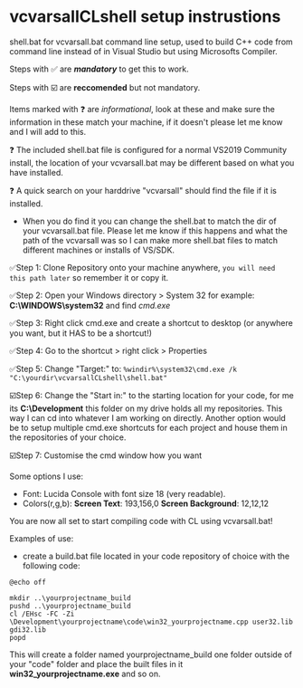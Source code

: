 # vcvarsallCLshell setup instrustions

 shell.bat for vcvarsall.bat command line setup, used to build C++ code from command line instead of in Visual Studio but using Microsofts Compiler.
 
 Steps with ✅ are ***mandatory*** to get this to work.
 
 Steps with ☑️ are **reccomended** but not mandatory.
 
 Items marked with ❓ are _informational_, look at these and make sure the information in these match your machine, if it doesn't please let me know and I will add to this.
 
 ❓ The included shell.bat file is configured for a normal VS2019 Community install, the location of your vcvarsall.bat may be different based on what you have installed.  
 
 ❓ A quick search on your harddrive "vcvarsall" should find the file if it is installed.  
 - When you do find it you can change the shell.bat to match the dir of your vcvarsall.bat file.  Please let me know if this happens and what the path of the vcvarsall was so I can make more shell.bat files to match different machines or installs of VS/SDK.
 
 ✅Step 1:  Clone Repository onto your machine anywhere, ```you will need this path later``` so remember it or copy it.
 
 ✅Step 2:  Open your Windows directory > System 32 for example: **C:\WINDOWS\system32** and find _cmd.exe_
 
 ✅Step 3:  Right click cmd.exe and create a shortcut to desktop (or anywhere you want, but it HAS to be a shortcut!)
 
 ✅Step 4:  Go to the shortcut > right click > Properties
 
 ✅Step 5:  Change "Target:" to: ```%windir%\system32\cmd.exe /k  "C:\yourdir\vcvarsallCLshell\shell.bat"```
 
 ☑️Step 6:  Change the "Start in:" to the starting location for your code, for me its **C:\Development** this folder on my drive holds all my repositories.  This way I can cd into whatever I am working on directly.  Another option would be to setup multiple cmd.exe shortcuts for each project and house them in the repositories of your choice.
 
 ☑️Step 7:  Customise the cmd window how you want
 
 Some options I use:
 
  - Font: Lucida Console with font size 18 (very readable).
  - Colors(r,g,b): **Screen Text**: 193,156,0  **Screen Background**: 12,12,12

You are now all set to start compiling code with CL using vcvarsall.bat!

Examples of use:

 - create a build.bat file located in your code repository of choice with the following code:
 
``` 
@echo off

mkdir ..\yourprojectname_build
pushd ..\yourprojectname_build
cl /EHsc -FC -Zi \Development\yourprojectname\code\win32_yourprojectname.cpp user32.lib gdi32.lib
popd
```

This will create a folder named yourprojectname_build one folder outside of your "code" folder and place the built files in it **win32_yourprojectname.exe** and so on.
